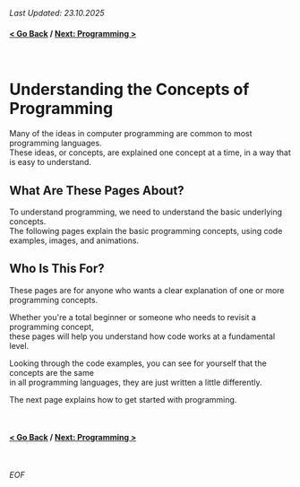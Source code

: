 *Last Updated: 23.10.2025*

#### [< Go Back][go-back] / [Next: Programming >][continue]

[go-back]: https://github.com/rento-fox/Code-Guides/tree/main/Intro%20To%20Programming 'Intro To Programming'
[continue]: https://github.com/rento-fox/Code-Guides/tree/main/Intro%20To%20Programming 'ITP 01 Programming'

<br>

# Understanding the Concepts of Programming

Many of the ideas in computer programming are common to most programming languages.<br>
These ideas, or concepts, are explained one concept at a time, in a way that is easy to understand.

## What Are These Pages About?
To understand programming, we need to understand the basic underlying concepts.<br>
The following pages explain the basic programming concepts, using code examples, images, and animations.

## Who Is This For?
These pages are for anyone who wants a clear explanation of one or more programming concepts.

Whether you're a total beginner or someone who needs to revisit a programming concept,<br>
these pages will help you understand how code works at a fundamental level.

Looking through the code examples, you can see for yourself that the concepts are the same<br>
in all programming languages, they are just written a little differently.

The next page explains how to get started with programming.

<br>

#### [< Go Back][go-back] / [Next: Programming >][continue]

[go-back]: https://github.com/rento-fox/Code-Guides/tree/main/Intro%20To%20Programming 'Intro To Programming'
[continue]: https://github.com/rento-fox/Code-Guides/tree/main/Intro%20To%20Programming 'ITP 01 Programming'

<br>

*EOF*
